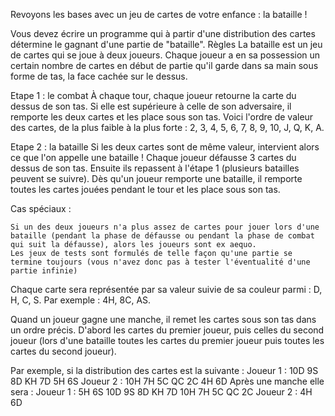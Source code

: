 Revoyons les bases avec un jeu de cartes de votre enfance : la bataille !

Vous devez écrire un programme qui à partir d'une distribution des cartes détermine le gagnant d'une partie de "bataille".
  Règles
La bataille est un jeu de cartes qui se joue à deux joueurs. Chaque joueur a en sa possession un certain nombre de cartes en début de partie qu'il garde dans sa main sous forme de tas, la face cachée sur le dessus.
 
Etape 1 : le combat
À chaque tour, chaque joueur retourne la carte du dessus de son tas. Si elle est supérieure à celle de son adversaire, il remporte les deux cartes et les place sous son tas. Voici l'ordre de valeur des cartes, de la plus faible à la plus forte :
2, 3, 4, 5, 6, 7, 8, 9, 10, J, Q, K, A.
 
Etape 2 : la bataille
Si les deux cartes sont de même valeur, intervient alors ce que l'on appelle une bataille ! Chaque joueur défausse 3 cartes du dessus de son tas. Ensuite ils repassent à l'étape 1 (plusieurs batailles peuvent se suivre). Dès qu'un joueur remporte une bataille, il remporte toutes les cartes jouées pendant le tour et les place sous son tas.
 
Cas spéciaux :

    Si un des deux joueurs n'a plus assez de cartes pour jouer lors d'une bataille (pendant la phase de défausse ou pendant la phase de combat qui suit la défausse), alors les joueurs sont ex aequo.
    Les jeux de tests sont formulés de telle façon qu'une partie se termine toujours (vous n'avez donc pas à tester l'éventualité d'une partie infinie)

Chaque carte sera représentée par sa valeur suivie de sa couleur parmi : D, H, C, S. Par exemple : 4H, 8C, AS.

Quand un joueur gagne une manche, il remet les cartes sous son tas dans un ordre précis. D'abord les cartes du premier joueur, puis celles du second joueur (lors d'une bataille toutes les cartes du premier joueur puis toutes les cartes du second joueur).

Par exemple, si la distribution des cartes est la suivante :
Joueur 1 : 10D 9S 8D KH 7D 5H 6S
Joueur 2 : 10H 7H 5C QC 2C 4H 6D
Après une manche elle sera :
Joueur 1 : 5H 6S 10D 9S 8D KH 7D 10H 7H 5C QC 2C
Joueur 2 : 4H 6D
